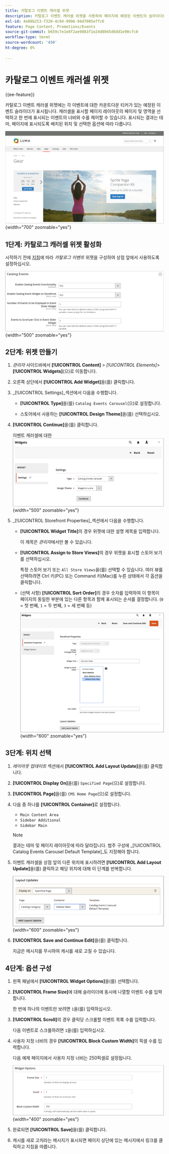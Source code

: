 ```yaml
---
title: 카탈로그 이벤트 캐러셀 위젯
description: 카탈로그 이벤트 캐러셀 위젯을 사용하여 페이지에 예정된 이벤트의 슬라이더를 표시하는 방법에 대해 알아봅니다.
exl-id: 4e88b253-f320-4c94-9996-94d7005effc6
feature: Page Content, Promotions/Events
source-git-commit: b659c7e1e8f2ae9883f1e24d8045d6dd1e90cfc0
workflow-type: tm+mt
source-wordcount: '450'
ht-degree: 0%

---
```


# 카탈로그 이벤트 캐러셀 위젯

{{ee-feature}}

카탈로그 이벤트 캐러셀 위젯에는 각 이벤트에 대한 카운트다운 티커가 있는 예정된 이벤트 슬라이더가 표시됩니다. 캐러셀을 표시할 페이지 레이아웃의 페이지 및 영역을 선택하고 한 번에 표시되는 이벤트의 너비와 수를 제어할 수 있습니다. 표시되는 결과는 테마, 페이지에 표시되도록 배치된 위치 및 선택한 옵션에 따라 다릅니다.

![왼쪽 사이드바의 이벤트 캐러셀](./assets/storefront-event-carousel-sidebar-gear.png){width="700" zoomable="yes"}

## 1단계: 카탈로그 캐러셀 위젯 활성화

시작하기 전에 [지침](../merchandising-promotions/event-configure.md)에 따라 _카탈로그 이벤트_ 위젯을 구성하여 상점 앞에서 사용하도록 설정하십시오.

![카탈로그 이벤트 구성](./assets/config-catalog-catalog-events-1.png){width="500" zoomable="yes"}

## 2단계: 위젯 만들기

1. _관리자_ 사이드바에서 **[!UICONTROL Content]** > _[!UICONTROL Elements]_>**[!UICONTROL Widgets]**(으)로 이동합니다.

1. 오른쪽 상단에서 **[!UICONTROL Add Widget]**&#x200B;을(를) 클릭합니다.

1. _[!UICONTROL Settings]_섹션에서 다음을 수행합니다.

   - **[!UICONTROL Type]**&#x200B;을(를) `Catalog Events Carousel`(으)로 설정합니다.

   - 스토어에서 사용하는 **[!UICONTROL Design Theme]**&#x200B;을(를) 선택하십시오.

1. **[!UICONTROL Continue]**&#x200B;을(를) 클릭합니다.

   이벤트 캐러셀에 대한 ![위젯 설정](./assets/widget-event-carousel-settings.png){width="500" zoomable="yes"}

1. _[!UICONTROL Storefront Properties]_섹션에서 다음을 수행합니다.

   - **[!UICONTROL Widget Title]**&#x200B;의 경우 위젯에 대한 설명 제목을 입력합니다.

     이 제목은 _관리자_&#x200B;에서만 볼 수 있습니다.

   - **[!UICONTROL Assign to Store Views]**&#x200B;의 경우 위젯을 표시할 스토어 보기를 선택하십시오.

     특정 스토어 보기 또는 `All Store Views`을(를) 선택할 수 있습니다. 여러 뷰를 선택하려면 Ctrl 키(PC) 또는 Command 키(Mac)를 누른 상태에서 각 옵션을 클릭합니다.

   - (선택 사항) **[!UICONTROL Sort Order]**&#x200B;의 경우 숫자를 입력하여 이 항목이 페이지의 동일한 부분에 있는 다른 항목과 함께 표시되는 순서를 결정합니다. (`0` = 첫 번째, `1` = 두 번째, `3` = 세 번째 등)

     ![Widget storefront 속성](./assets/widget-event-carousel-storefront-properties.png){width="600" zoomable="yes"}

## 3단계: 위치 선택

1. _레이아웃 업데이트_ 섹션에서 **[!UICONTROL Add Layout Update]**&#x200B;을(를) 클릭합니다.

1. **[!UICONTROL Display On]**&#x200B;을(를) `Specified Page`(으)로 설정합니다.

1. **[!UICONTROL Page]**&#x200B;을(를) `CMS Home Page`(으)로 설정합니다.

1. 다음 중 하나를 **[!UICONTROL Container]**&#x200B;로 설정합니다.

   - `Main Content Area`
   - `Sidebar Additional`
   - `Sidebar Main`

   >[!NOTE]
   >
   >결과는 테마 및 페이지 레이아웃에 따라 달라집니다. 범주 구성에 _[!UICONTROL Catalog Events Carousel Default Template]_도 지정해야 합니다.

1. 이벤트 캐러셀을 상점 앞의 다른 위치에 표시하려면 **[!UICONTROL Add Layout Update]**&#x200B;을(를) 클릭하고 해당 위치에 대해 이 단계를 반복합니다.

   ![레이아웃 업데이트](./assets/widget-event-carousel-layout-updates-catalog-category-sidebar.png){width="600" zoomable="yes"}

1. **[!UICONTROL Save and Continue Edit]**&#x200B;을(를) 클릭합니다.

   지금은 메시지를 무시하여 캐시를 새로 고칠 수 있습니다.

## 4단계: 옵션 구성

1. 왼쪽 패널에서 **[!UICONTROL Widget Options]**&#x200B;을(를) 선택합니다.

1. **[!UICONTROL Frame Size]**&#x200B;에 대해 슬라이더에 동시에 나열할 이벤트 수를 입력합니다.

   한 번에 하나의 이벤트만 보려면 `1`을(를) 입력하십시오.

1. **[!UICONTROL Scroll]**&#x200B;의 경우 클릭당 스크롤할 이벤트 목록 수를 입력합니다.

   다음 이벤트로 스크롤하려면 `1`을(를) 입력하십시오.

1. 사용자 지정 너비의 경우 **[!UICONTROL Block Custom Width]**&#x200B;의 픽셀 수를 입력합니다.

   다음 예제 페이지에서 사용자 지정 너비는 250픽셀로 설정됩니다.

   ![사용자 지정 너비 위젯 옵션](./assets/widget-options-custom-width.png){width="400" zoomable="yes"}

1. 완료되면 **[!UICONTROL Save]**&#x200B;을(를) 클릭합니다.

1. 캐시를 새로 고치라는 메시지가 표시되면 페이지 상단에 있는 메시지에서 링크를 클릭하고 지침을 따릅니다.

